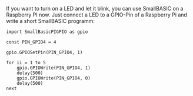 If you want to turn on a LED and let it blink, you can use SmallBASIC on a Raspberry PI now. Just connect a LED to a GPIO-Pin of a Raspberry Pi and write a short SmallBASIC programm:

```basic
import SmallBasicPIGPIO as gpio

const PIN_GPIO4 = 4

gpio.GPIOSetPin(PIN_GPIO4, 1)

for ii = 1 to 5
	gpio.GPIOWrite(PIN_GPIO4, 1)
	delay(500)
	gpio.GPIOWrite(PIN_GPIO4, 0)
	delay(500)
next
```
